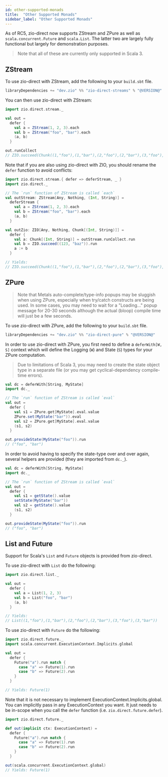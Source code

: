 ```yaml
---
id: other-supported-monads
title:  "Other Supported Monads"
sidebar_label: "Other Supported Monads"
---
```


As of RC5, zio-direct now supports ZStream and ZPure as well as `scala.concurrent.Future` and `scala.List`. The latter two are largely fully functional but largely for demonstration purposes.
> Note that all of these are currently only supported in Scala 3.

## ZStream

To use zio-direct with ZStream, add the following to your `build.sbt` file.
```scala
libraryDependencies += "dev.zio" %% "zio-direct-streams" % "@VERSION@"
```

You can then use zio-direct with ZStream:
```scala
import zio.direct.stream._

val out =
  defer {
    val a = ZStream(1, 2, 3).each
    val b = ZStream("foo", "bar").each
    (a, b)
  }

out.runCollect
// ZIO.succeed(Chunk((1,"foo"),(1,"bar"),(2,"foo"),(2,"bar"),(3,"foo"),(3,"bar")))
```

Note that if you are also using zio-direct with ZIO, you should rename the `defer` function to avoid conflicts:

```scala
import zio.direct.stream.{ defer => deferStream, _ }
import zio.direct._

// The `run` function of ZStream is called `each`
val outStream: ZStream[Any, Nothing, (Int, String)] =
  deferStream {
    val a = ZStream(1, 2, 3).each
    val b = ZStream("foo", "bar").each
    (a, b)
  }

val outZio: ZIO[Any, Nothing, Chunk[(Int, String)]] =
  defer {
    val a: Chunk[(Int, String)] = outStream.runCollect.run
    val b = ZIO.succeed((123, "baz")).run
    a :+ b
  }

// Yields:
// ZIO.succeed(Chunk((1,"foo"),(1,"bar"),(2,"foo"),(2,"bar"),(3,"foo"),(3,"bar"),(123, "baz")))
```

## ZPure

> Note that Metals auto-complete/type-info popups may be sluggish when using ZPure, especially when try/catch constructs are being used.
> In some cases, you may need to wait for a "Loading..." popup message for 20-30 seconds although the actual (bloop) compile time
> will just be a few seconds.

To use zio-direct with ZPure, add the following to your `build.sbt` file.
```scala
libraryDependencies += "dev.zio" %% "zio-direct-pure" % "@VERSION@"
```

In order to use zio-direct with ZPure, you first need to define a `deferWith[W, S]` context which will define the Logging (`W`) and State (`S`) types for your ZPure computation.

> Due to limitations of Scala 3, you may need to create the state object type in a separate file (or you may get cyclical-dependency compile-time errors).
```scala
val dc = deferWith[String, MyState]
import dc._

// The `run` function of ZStream is called `eval`
val out =
  defer {
    val s1 = ZPure.get[MyState].eval.value
    ZPure.set(MyState("bar")).eval
    val s2 = ZPure.get[MyState].eval.value
    (s1, s2)
  }

out.provideState(MyState("foo")).run
// ("foo", "bar")
```

In order to avoid having to specify the state-type over and over again, several helpers are provided (they are imported from `dc._`).
```scala
val dc = deferWith[String, MyState]
import dc._

// The `run` function of ZStream is called `eval`
val out =
  defer {
    val s1 = getState().value
    setState(MyState("bar"))
    val s2 = getState().value
    (s1, s2)
  }

out.provideState(MyState("foo")).run
// ("foo", "bar")
```

## List and Future

Support for Scala's `List` and `Future` objects is provided from zio-direct.

To use zio-direct with `List` do the following:
```scala
import zio.direct.list._

val out =
  defer {
    val a = List(1, 2, 3)
    val b = List("foo", "bar")
    (a, b)
  }

// Yields:
// List((1,"foo"),(1,"bar"),(2,"foo"),(2,"bar"),(3,"foo"),(3,"bar"))
```

To use zio-direct with `Future` do the following:
```scala
import zio.direct.future._
import scala.concurrent.ExecutionContext.Implicits.global

val out =
  defer {
    Future("a").run match {
      case "a" => Future(1).run
      case "b" => Future(2).run
    }
  }

// Yields: Future(1)
```

Note that it is not necessary to implement ExecutionContext.Implicits.global. You can
implicitly pass in any ExecutionContext you want. It just needs to be in-scope when you
call the `defer` function (i.e. `zio.direct.future.defer`).
```scala
import zio.direct.future._

def out(implicit ctx: ExecutionContext) =
  defer {
    Future("a").run match {
      case "a" => Future(1).run
      case "b" => Future(2).run
    }
  }

out(scala.concurrent.ExecutionContext.global)
// Yields: Future(1)
```
